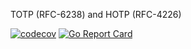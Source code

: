 TOTP (RFC-6238) and HOTP (RFC-4226)

[![codecov](https://codecov.io/gh/nikolaydubina/totp/graph/badge.svg?token=kWiPw03Pkm)](https://codecov.io/gh/nikolaydubina/totp)
[![Go Report Card](https://goreportcard.com/badge/github.com/nikolaydubina/totp)](https://goreportcard.com/report/github.com/nikolaydubina/totp)
